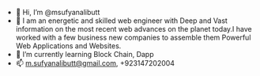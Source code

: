 - 👋 Hi, I’m @msufyanalibutt
- 👀 I am an energetic and skilled web engineer with Deep and Vast information on the most recent web advances on the planet today.I have worked with a few business new companies to assemble them Powerful Web Applications and Websites.
- 🌱 I’m currently learning Block Chain, Dapp
- 📫 m.sufyanalibutt@gmail.com, +923147202004

